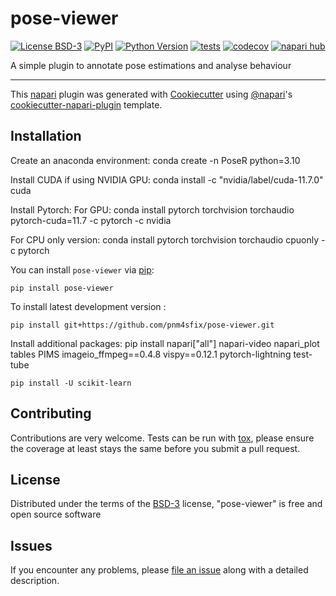 # pose-viewer

[![License BSD-3](https://img.shields.io/pypi/l/pose-viewer.svg?color=green)](https://github.com/pnm4sfix/pose-viewer/raw/main/LICENSE)
[![PyPI](https://img.shields.io/pypi/v/pose-viewer.svg?color=green)](https://pypi.org/project/pose-viewer)
[![Python Version](https://img.shields.io/pypi/pyversions/pose-viewer.svg?color=green)](https://python.org)
[![tests](https://github.com/pnm4sfix/pose-viewer/workflows/tests/badge.svg)](https://github.com/pnm4sfix/pose-viewer/actions)
[![codecov](https://codecov.io/gh/pnm4sfix/pose-viewer/branch/main/graph/badge.svg)](https://codecov.io/gh/pnm4sfix/pose-viewer)
[![napari hub](https://img.shields.io/endpoint?url=https://api.napari-hub.org/shields/pose-viewer)](https://napari-hub.org/plugins/pose-viewer)

A simple plugin to annotate pose estimations and analyse behaviour

----------------------------------

This [napari] plugin was generated with [Cookiecutter] using [@napari]'s [cookiecutter-napari-plugin] template.

<!--
Don't miss the full getting started guide to set up your new package:
https://github.com/napari/cookiecutter-napari-plugin#getting-started

and review the napari docs for plugin developers:
https://napari.org/stable/plugins/index.html
-->

## Installation

Create an anaconda environment:
    conda create -n PoseR python=3.10

Install CUDA if using NVIDIA GPU:
    conda install -c "nvidia/label/cuda-11.7.0" cuda

Install Pytorch:
For GPU: 
    conda install pytorch torchvision torchaudio pytorch-cuda=11.7 -c pytorch -c nvidia

For CPU only version:
    conda install pytorch torchvision torchaudio cpuonly -c pytorch




You can install `pose-viewer` via [pip]:

    pip install pose-viewer



To install latest development version :

    pip install git+https://github.com/pnm4sfix/pose-viewer.git


Install additional packages:
    pip install napari["all"] napari-video napari_plot tables PIMS imageio_ffmpeg==0.4.8 vispy==0.12.1 pytorch-lightning test-tube

    pip install -U scikit-learn


## Contributing

Contributions are very welcome. Tests can be run with [tox], please ensure
the coverage at least stays the same before you submit a pull request.

## License

Distributed under the terms of the [BSD-3] license,
"pose-viewer" is free and open source software

## Issues

If you encounter any problems, please [file an issue] along with a detailed description.

[napari]: https://github.com/napari/napari
[Cookiecutter]: https://github.com/audreyr/cookiecutter
[@napari]: https://github.com/napari
[MIT]: http://opensource.org/licenses/MIT
[BSD-3]: http://opensource.org/licenses/BSD-3-Clause
[GNU GPL v3.0]: http://www.gnu.org/licenses/gpl-3.0.txt
[GNU LGPL v3.0]: http://www.gnu.org/licenses/lgpl-3.0.txt
[Apache Software License 2.0]: http://www.apache.org/licenses/LICENSE-2.0
[Mozilla Public License 2.0]: https://www.mozilla.org/media/MPL/2.0/index.txt
[cookiecutter-napari-plugin]: https://github.com/napari/cookiecutter-napari-plugin

[file an issue]: https://github.com/pnm4sfix/pose-viewer/issues

[napari]: https://github.com/napari/napari
[tox]: https://tox.readthedocs.io/en/latest/
[pip]: https://pypi.org/project/pip/
[PyPI]: https://pypi.org/
